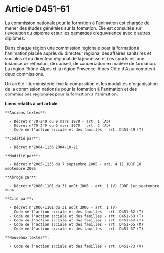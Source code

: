 # Article D451-61

La commission nationale pour la formation à l'animation est chargée de mener des études générales sur la formation. Elle est
consultée sur l'évolution du diplôme et sur les demandes d'équivalence avec d'autres diplômes.

Dans chaque région une commission régionale pour la formation à l'animation placée auprès du directeur régional des affaires
sanitaires et sociales et du directeur régional de la jeunesse et des sports est une instance de réflexion, de conseil, de
concertation en matière de formation. La région Rhône-Alpes et la région Provence-Alpes-Côte d'Azur comptent deux
commissions.

Un arrêté interministériel fixe la composition et les modalités d'organisation de la commission nationale pour la formation à
l'animation et des commissions régionales pour la formation à l'animation.

**Liens relatifs à cet article**

	**Anciens textes**:

	  - Décret n°70-240 du 9 mars 1970 - art. 1 (Ab)
	  - Décret n°70-240 du 9 mars 1970 - art. 2 (Ab)
	  - Code de l'action sociale et des familles - art. D451-49 (T)

	**Codifié par**:

	  - Décret n°2004-1136 2004-10-21

	**Modifié par**:

	  - Décret n°2005-1135 du 7 septembre 2005 - art. 4 () JORF 10 septembre 2005

	**Abrogé par**:

	  - Décret n°2006-1101 du 31 août 2006 - art. 1 (V) JORF 1er septembre 2006

	**Cité par**:

	  - Décret n°2006-1101 du 31 août 2006 - art. 1 (V)
	  - Code de l'action sociale et des familles - art. D451-62 (T)
	  - Code de l'action sociale et des familles - art. D451-63 (T)
	  - Code de l'action sociale et des familles - art. D451-64 (T)
	  - Code de l'action sociale et des familles - art. D451-65 (M)
	  - Code de l'action sociale et des familles - art. D451-67 (T)

	**Nouveaux textes**:

	  - Code de l'action sociale et des familles - art. D451-73 (V)
